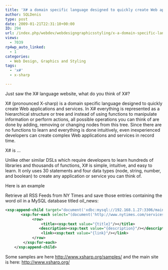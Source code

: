 ```yaml
---
title: 'X# a domain specific language designed to quickly create Web applications and services'
author: SQLDenis
type: post
date: 2009-01-21T22:31:10+00:00
ID: 294
url: /index.php/webdev/webdesigngraphicsstyling/x-a-domain-specific-language-designed-to/
views:
  - 7039
rp4wp_auto_linked:
  - 1
categories:
  - Web Design, Graphics and Styling
tags:
  - 'x#'
  - x-sharp

---
```

Just saw the X# language website, what do you think of X#?

X# (pronounced X-sharp) is a domain specific language designed to quickly create Web applications and services. In X# everything is represented as a hierarchical structure or tree and instead of using functions to manipulate information or perform actions, all possible operations you can think of are done by adding, removing or changing nodes from this tree. Since there are no functions to learn and everything is done intuitively, even inexperienced developers can create complex Web applications and services in record time.

X# is &#8230;

Unlike other similar DSLs which require developers to learn hundreds of libraries and thousands of functions, X# is simple, intuitive, and easy to learn. It only uses 30 statements and four data types (node, string, number, and boolean) to create any application or service you can think of.

Here is an example

Retrieve all RSS Feeds from NY Times and save those entries containing the word oil in a MySQL database titled oil_news:

```xml
<xsp:append-child target="document('xdbc:mysql://192.168.1.27:3306/maindb')/oil_news">  
       <xsp:for-each select="(document('http://www.nytimes.com/services/xml/rss/nyt/HomePage.xml')/text() >> /library/xml/pi('import'))/channel/item[contains(title,'oil')]">  
            <row>  
                <title><xsp:text value="{title}"/></title>  
               <description><xsp:text value="{description}"/></description>  
                <link><xsp:text value="{link}"/></link>  
            </row>  
        </xsp:for-each>  
    </xsp:append-child>  
```

Some samples are here http://www.xsharp.org/samples/ and the main site is here: http://www.xsharp.org/